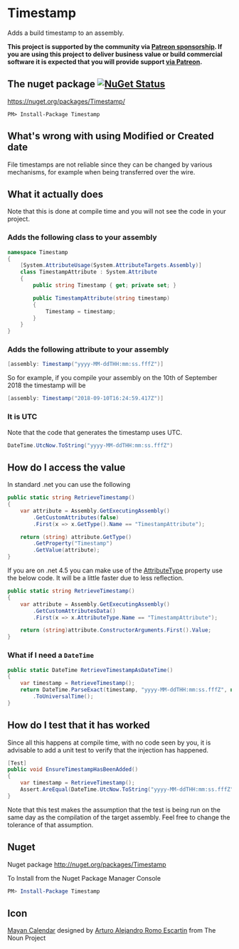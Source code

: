 Timestamp
=========

Adds a build timestamp to an assembly.

**This project is supported by the community via [Patreon sponsorship](https://www.patreon.com/join/simoncropp). If you are using this project to deliver business value or build commercial software it is expected that you will provide support [via Patreon](https://www.patreon.com/join/simoncropp).**


## The nuget package [![NuGet Status](http://img.shields.io/nuget/v/Timestamp.svg?style=flat)](https://www.nuget.org/packages/Timestamp/)

https://nuget.org/packages/Timestamp/

    PM> Install-Package Timestamp


## What's wrong with using Modified or Created date

File timestamps are not reliable since they can be changed by various mechanisms, for example when being transferred over the wire.


## What it actually does

Note that this is done at compile time and you will not see the code in your project.


### Adds the following class to your assembly

```csharp
namespace Timestamp
{
    [System.AttributeUsage(System.AttributeTargets.Assembly)]
    class TimestampAttribute : System.Attribute
    {
        public string Timestamp { get; private set; }

        public TimestampAttribute(string timestamp)
        {
            Timestamp = timestamp;
        }
    }
}
```


### Adds the following attribute to your assembly

```csharp
[assembly: Timestamp("yyyy-MM-ddTHH:mm:ss.fffZ")]
```

So for example, if you compile your assembly on the 10th of September 2018 the timestamp will be

```csharp
[assembly: Timestamp("2018-09-10T16:24:59.417Z")]
```


### It is UTC

Note that the code that generates the timestamp uses UTC. 

```csharp
DateTime.UtcNow.ToString("yyyy-MM-ddTHH:mm:ss.fffZ")
```

## How do I access the value

In standard .net you can use the following

```csharp
public static string RetrieveTimestamp()
{
    var attribute = Assembly.GetExecutingAssembly()
        .GetCustomAttributes(false)
        .First(x => x.GetType().Name == "TimestampAttribute");

    return (string) attribute.GetType()
        .GetProperty("Timestamp")
        .GetValue(attribute);
}
```

If you are on .net 4.5 you can make use of the [AttributeType](http://msdn.microsoft.com/en-us/library/system.reflection.customattributedata.attributetype.aspx) property use the below code. It will be a little faster due to less reflection.


```csharp
public static string RetrieveTimestamp()
{
    var attribute = Assembly.GetExecutingAssembly()
        .GetCustomAttributesData()
        .First(x => x.AttributeType.Name == "TimestampAttribute");

    return (string)attribute.ConstructorArguments.First().Value;
}
```


### What if I need a `DateTime` 

```csharp
public static DateTime RetrieveTimestampAsDateTime()
{
    var timestamp = RetrieveTimestamp();
    return DateTime.ParseExact(timestamp, "yyyy-MM-ddTHH:mm:ss.fffZ", null, DateTimeStyles.AssumeUniversal)
        .ToUniversalTime();
}
```


## How do I test that it has worked

Since all this happens at compile time, with no code seen by you, it is advisable to add a unit test to verify that the injection has happened.

```csharp
[Test]
public void EnsureTimestampHasBeenAdded()
{
    var timestamp = RetrieveTimestamp();
    Assert.AreEqual(DateTime.UtcNow.ToString("yyyy-MM-ddTHH:mm:ss.fffZ"), timestamp);
}
```

Note that this test makes the assumption that the test is being run on the same day as the compilation of the target assembly. Feel free to change the tolerance of that assumption.


## Nuget

Nuget package http://nuget.org/packages/Timestamp 

To Install from the Nuget Package Manager Console 

```powershell
PM> Install-Package Timestamp
```


## Icon

<a href="http://thenounproject.com/noun/mayan-calendar/#icon-No10219" target="_blank">Mayan Calendar</a> designed by <a href="http://thenounproject.com/Aleks1416" target="_blank">Arturo Alejandro Romo Escartin</a> from The Noun Project